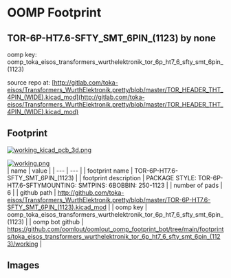 # OOMP Footprint  
## TOR-6P-HT7.6-SFTY_SMT_6PIN_(1123)  by none  
  
oomp key: oomp_toka_eisos_transformers_wurthelektronik_tor_6p_ht7_6_sfty_smt_6pin_(1123)  
  
source repo at: [http://gitlab.com/toka-eisos/Transformers_WurthElektronik.pretty/blob/master/TOR_HEADER_THT_4PIN_(WIDE).kicad_mod](http://gitlab.com/toka-eisos/Transformers_WurthElektronik.pretty/blob/master/TOR_HEADER_THT_4PIN_(WIDE).kicad_mod)  
## Footprint  
  
[![working_kicad_pcb_3d.png](working_kicad_pcb_3d_600.png)](working_kicad_pcb_3d.png)  
  
[![working.png](working_600.png)](working.png)  
| name | value | 
| --- | --- | 
| footprint name | TOR-6P-HT7.6-SFTY_SMT_6PIN_(1123) | 
| footprint description | PACKAGE STYLE: TOR-6P-HT7.6-SFTYMOUNTING: SMTPINS: 6BOBBIN: 250-1123 | 
| number of pads | 6 | 
| github path | http://github.com/toka-eisos/Transformers_WurthElektronik.pretty/blob/master/TOR-6P-HT7.6-SFTY_SMT_6PIN_(1123).kicad_mod | 
| oomp key | oomp_toka_eisos_transformers_wurthelektronik_tor_6p_ht7_6_sfty_smt_6pin_(1123) | 
| oomp bot github | https://github.com/oomlout/oomlout_oomp_footprint_bot/tree/main/footprints/toka_eisos_transformers_wurthelektronik_tor_6p_ht7_6_sfty_smt_6pin_(1123)/working | 
## Images  
